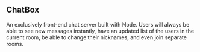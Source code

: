 ## ChatBox

An exclusively front-end chat server built with Node. Users will always be able
to see new messages instantly, have an updated list of the users in the current
room, be able to change their nicknames, and even join separate rooms.
